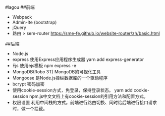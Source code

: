 #lagou
##前端
- Webpack
- Admin-lte (bootstrap)
- jQuery
- 路由 > sem-router https://sme-fe.github.io/website-router/zh/basic.html

##后端
- Node.js
- express 使用Express应用程序生成器 yarn add express-generator
- Ejs 使用ejs模板 npm express -e
- MongoDB(Robo 3T) MongoDB的可视化工具
- Mongoose 是Node.js操纵数据库的一个驱动程序
- bcrypt 密码加密  
- 使用cookie-session方式，免登录，保持登录状态。 yarn add cookie-session   npm.js中文文档上有cookie-session的引用方法和配置方式。
- 权限设置 利用中间栈的方式，前端进行路由切换、同时给后端进行接口请求时，做一个拦截。